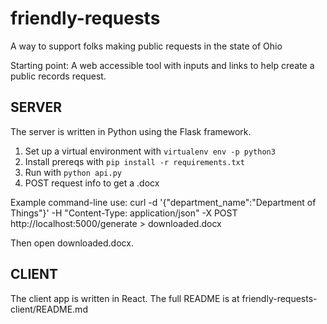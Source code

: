 # friendly-requests

A way to support folks making public requests in the state of Ohio

Starting point:
A web accessible tool with inputs and links to help create a public records request.

## SERVER

The server is written in Python using the Flask framework.

1. Set up a virtual environment with `virtualenv env -p python3`
2. Install prereqs with `pip install -r requirements.txt`
3. Run with `python api.py`
4. POST request info to get a .docx 

Example command-line use:
curl -d '{"department_name":"Department of Things"}' -H "Content-Type: application/json" -X POST http://localhost:5000/generate > downloaded.docx

Then open downloaded.docx.

## CLIENT

The client app is written in React. The full README is at friendly-requests-client/README.md



